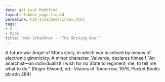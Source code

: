 ```yaml
---
date: git Last Modified
layout: libdoc_page.liquid
permalink: nat-schachner/index.html
tags:
- S
- book
title: "Nat Schachner - 'The Shining One'"
---
```


A future war Angel of Mons story, in which war is vetoed  by means of electronic gimmickry. A minor character, Valverde, declares himself  "An anarchist—an individualist! I wish for no State to regiment, me, to tell me  what to do." (Roger Elwood, ed.: Visions of Tomorrow, 1976, Pocket Books  pb edn 284)
